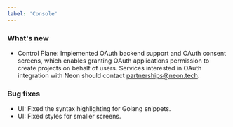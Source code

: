 ```yaml
---
label: 'Console'
---
```


### What's new

- Control Plane: Implemented OAuth backend support and OAuth consent screens, which enables granting OAuth applications permission to create projects on behalf of users. Services interested in OAuth integration with Neon should contact [partnerships@neon.tech](mailto:partnerships@neon.tech).

### Bug fixes

- UI: Fixed the syntax highlighting for Golang snippets.
- UI: Fixed styles for smaller screens.
